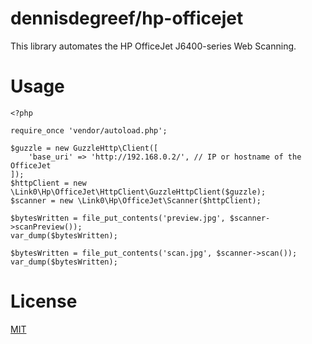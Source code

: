 # dennisdegreef/hp-officejet

This library automates the HP OfficeJet J6400-series Web Scanning.

# Usage
```
<?php

require_once 'vendor/autoload.php';

$guzzle = new GuzzleHttp\Client([
    'base_uri' => 'http://192.168.0.2/', // IP or hostname of the OfficeJet
]);
$httpClient = new \Link0\Hp\OfficeJet\HttpClient\GuzzleHttpClient($guzzle);
$scanner = new \Link0\Hp\OfficeJet\Scanner($httpClient);

$bytesWritten = file_put_contents('preview.jpg', $scanner->scanPreview());
var_dump($bytesWritten);

$bytesWritten = file_put_contents('scan.jpg', $scanner->scan());
var_dump($bytesWritten);
```

# License
[MIT](https://github.com/dennisdegreef/hp-officejet/master/LICENSE)
